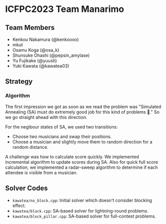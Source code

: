 # ICFPC2023 Team Manarimo

## Team Members
* Kenkou Nakamura (@kenkoooo)
* mkut
* Osamu Koga (@osa_k)
* Shunsuke Ohashi (@pepsin_amylase)
* Yu Fujikake (@yuusti)
* Yuki Kawata (@kawatea03)

## Strategy
### Algorithm
The first impression we got as soon as we read the problem was "Simulated Annealing (SA) must do extremely good job for this kind of problems 🤔." So we go straight ahead with this direction.

For the negibour states of SA, we used two transitions:

* Choose two musicians and swap their positions.
* Choose a musician and slightly move them to random direction for a random distance.

A challenge was how to calculate score quickly. We implemented incremental algorithm to update scores during SA. Also for quick full score calculation, we implemented a radar-sweep algorithm to determine if each attendee is visible from a musician.

## Solver Codes
* `kawatea/no_block.cpp`: Initial solver which doesn't consider blocking effect.
* `kawatea/block.cpp`: SA-based solver for lightning-round problems.
* `kawatea/block_pillar.cpp`: SA-based solver for full-contest problems.
